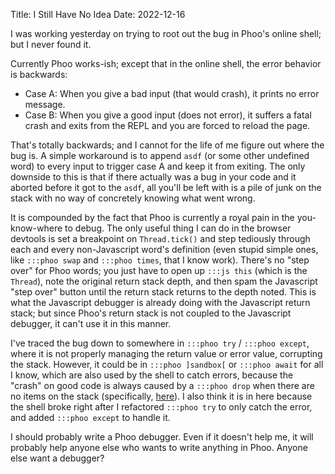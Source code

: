 Title: I Still Have No Idea
Date: 2022-12-16

I was working yesterday on trying to root out the bug in Phoo's online shell; but I never found it.

Currently Phoo works-ish; except that in the online shell, the error behavior is backwards:

* Case A: When you give a bad input (that would crash), it prints no error message.
* Case B: When you give a good input (does not error), it suffers a fatal crash and exits from the REPL and you are forced to reload the page.

That's totally backwards; and I cannot for the life of me figure out where the bug is. A simple workaround is to append `asdf` (or some other undefined word) to every input to trigger case A and keep it from exiting. The only downside to this is that if there actually was a bug in your code and it aborted before it got to the `asdf`, all you'll be left with is a pile of junk on the stack with no way of concretely knowing what went wrong.

It is compounded by the fact that Phoo is currently a royal pain in the you-know-where to debug. The only useful thing I can do in the browser devtools is set a breakpoint on `Thread.tick()` and step tediously through each and every non-Javascript word's definition (even stupid simple ones, like `:::phoo swap` and `:::phoo times`, that I know work). There's no "step over" for Phoo words; you just have to open up `:::js this` (which is the `Thread`), note the original return stack depth, and then spam the Javascript "step over" button until the return stack returns to the depth noted. This is what the Javascript debugger is already doing with the Javascript return stack; but since Phoo's return stack is not coupled to the Javascript debugger, it can't use it in this manner.

I've traced the bug down to somewhere in `:::phoo try` / `:::phoo except`, where it is not properly managing the return value or error value, corrupting the stack. However, it could be in `:::phoo ]sandbox[` or `:::phoo await` for all I know, which are also used by the shell to catch errors, because the "crash" on good code is always caused by a `:::phoo drop` when there are no items on the stack (specifically, [here](https://github.com/phoo-lang/phoo-lang.github.io/blob/dcb368e34524a9742f125960ecd2193f2b7a2cc7/app/shell.ph#L120)). I also think it is in here because the shell broke right after I refactored `:::phoo try` to only catch the error, and added `:::phoo except` to handle it.

I should probably write a Phoo debugger. Even if it doesn't help me, it will probably help anyone else who wants to write anything in Phoo. Anyone else want a debugger?
